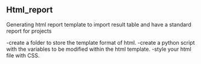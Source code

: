 ## Html_report
Generating html report template to import result table and have a standard report for projects

-create a folder to store the template format of html.
-create a python script with the variables to be modified within the html template.
-style your html file with CSS.
